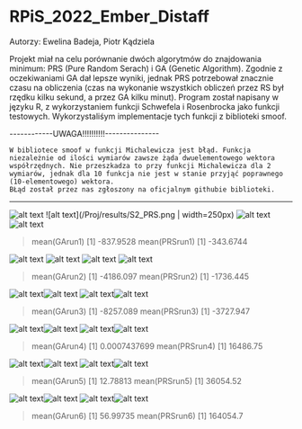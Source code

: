 # RPiS_2022_Ember_Distaff
Autorzy: Ewelina Badeja, Piotr Kądziela

  Projekt miał na celu porównanie dwóch algorytmów do znajdowania minimum: PRS (Pure Random Serach) i GA (Genetic Algorithm). Zgodnie z oczekiwaniami GA dał lepsze wyniki, jednak PRS potrzebował znacznie  czasu na obliczenia (czas na wykonanie wszystkich obliczeń przez RS był rzędku kilku sekund, a przez GA kilku minut).
  Program został napisany w języku R, z wykorzystaniem funkcji Schwefela i Rosenbrocka jako funkcji testowych. Wykorzystaliśym implementacje tych funkcji z biblioteki smoof.
  
 ------------UWAGA!!!!!!!!!!---------------
 
    W bibliotece smoof w funkcji Michalewicza jest błąd. Funkcja niezależnie od ilości wymiarów zawsze żąda dwuelementowego wektora współrzędnych. Nie przeszkadza to przy funkcji Michalewicza dla 2 wymiarów, jednak dla 10 funkcja nie jest w stanie przyjąć poprawnego (10-elementowego) wektora.
    BŁąd został przez nas zgłoszony na oficjalnym githubie biblioteki.
    
--------------------------------------------
  
![alt text](/Proj/results/S2_GA.png) ![alt text](/Proj/results/S2_PRS.png | width=250px)
![alt text](Proj/results/V_S2_GA.png) ![alt text](Proj/results/V_S2_PRS.png)
> mean(GArun1)
[1] -837.9528
> mean(PRSrun1)
[1] -343.6744


![alt text](Proj/results/S10_GA.png) ![alt text](Proj/results/S10_PRS.png)
![alt text](Proj/results/V_S10_PRS.png) ![alt text](Proj/results/V_S10_GA.png)
> mean(GArun2)
[1] -4186.097
> mean(PRSrun2)
[1] -1736.445

![alt text](Proj/results/S20_GA.png)![alt text](Proj/results/S20_PRS.png)
![alt text](Proj/results/V_S20_GA.png)![alt text](Proj/results/V_S20_PRS.png)
> mean(GArun3)
[1] -8257.089
> mean(PRSrun3)
[1] -3727.947


![alt text](Proj/results/R2_GA.png)![alt text](Proj/results/R2_PRS.png)
![alt text](Proj/results/V_R2_GA.png)![alt text](Proj/results/V_R2_PRS.png)
> mean(GArun4)
[1] 0.0007437699
> mean(PRSrun4)
[1] 16486.75


![alt text](Proj/results/R10_GA.png)![alt text](Proj/results/R10_PRS.png)
![alt text](Proj/results/V_R10_GA.png)![alt text](Proj/results/V_R10_PRS.png)
> mean(GArun5)
[1] 12.78813
> mean(PRSrun5)
[1] 36054.52


![alt text](Proj/results/R20_GA.png)![alt text](Proj/results/R20_PRS.png)
![alt text](Proj/results/V_R20_GA.png)![alt text](Proj/results/V_R20_PRS.png)
> mean(GArun6)
[1] 56.99735
> mean(PRSrun6)
[1] 164054.7

